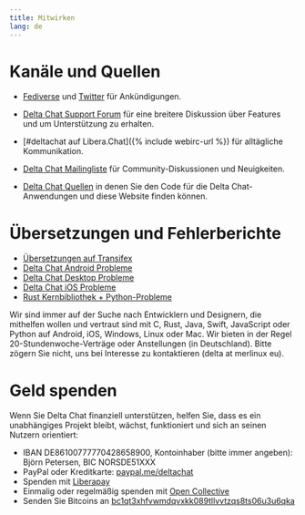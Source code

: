 ```yaml
---
title: Mitwirken
lang: de
---
```


# Kanäle und Quellen

- [Fediverse](https://chaos.social/web/@delta) und
[Twitter](https://twitter.com/delta_chat) für Ankündigungen.

- [Delta Chat Support Forum](https://support.delta.chat) für eine breitere
Diskussion über Features und um Unterstützung zu erhalten.

- [#deltachat auf Libera.Chat]({% include webirc-url %}) für alltägliche Kommunikation.

- [Delta Chat Mailingliste](https://lists.codespeak.net/postorius/lists/delta.codespeak.net/) 
  für Community-Diskussionen und Neuigkeiten.

- [Delta Chat Quellen](https://github.com/deltachat/) in denen Sie
  den Code für die Delta Chat-Anwendungen und diese Website finden können.

# Übersetzungen und Fehlerberichte

- [Übersetzungen auf Transifex](https://www.transifex.com/delta-chat/public/)
- [Delta Chat Android Probleme](https://github.com/deltachat/deltachat-android/issues)
- [Delta Chat Desktop Probleme](https://github.com/deltachat/deltachat-desktop/issues)
- [Delta Chat iOS Probleme](https://github.com/deltachat/deltachat-ios/issues)
- [Rust Kernbibliothek + Python-Probleme](https://github.com/deltachat/deltachat-core-rust/issues)

Wir sind immer auf der Suche nach Entwicklern und Designern, die mithelfen wollen und vertraut sind mit C, Rust, Java, Swift, JavaScript oder Python auf Android, iOS, Windows, Linux oder Mac.
Wir bieten in der Regel 20-Stundenwoche-Verträge oder Anstellungen (in Deutschland). 
Bitte zögern Sie nicht, uns bei Interesse zu kontaktieren (delta at merlinux eu).


# Geld spenden

Wenn Sie Delta Chat finanziell unterstützen, helfen Sie, dass es ein unabhängiges Projekt bleibt, wächst, funktioniert und sich an seinen Nutzern orientiert:

- IBAN DE86100777770428658900, Kontoinhaber (bitte immer angeben): Björn Petersen, BIC NORSDE51XXX
- PayPal oder Kreditkarte: [paypal.me/deltachat](https://paypal.me/deltachat/20)
- Spenden mit [Liberapay](https://liberapay.com/delta.chat/)
- Einmalig oder regelmäßig spenden mit [Open Collective](https://opencollective.com/delta-chat/donate)
- Senden Sie Bitcoins an [bc1qt3xhfvwmdqvxkk089tllvvtzqs8ts06u3u6qka](bitcoin:bc1qt3xhfvwmdqvxkk089tllvvtzqs8ts06u3u6qka)

